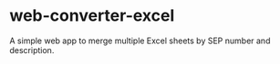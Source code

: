 # web-converter-excel
A simple web app to merge multiple Excel sheets by SEP number and description.
